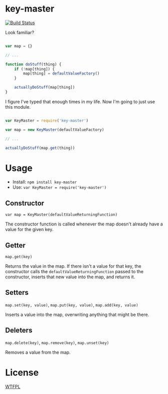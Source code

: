 # key-master

[![Build Status](https://travis-ci.org/TehShrike/key-master.svg)](https://travis-ci.org/TehShrike/key-master)

Look familiar?

```js

var map = {}

// ...

function doStuff(thing) {
	if (!map[thing]) {
		map[thing] = defaultValueFactory()
	}

	actuallyDoStuff(map[thing])
}

```

I figure I've typed that enough times in my life.  Now I'm going to just use this module.

```js

var KeyMaster = require('key-master')

var map = new KeyMaster(defaultValueFactory)

// ...

actuallyDoStuff(map.get(thing))

```

# Usage

- Install: `npm install key-master`
- Use: `var KeyMaster = require('key-master')`

## Constructor

`var map = KeyMaster(defaultValueReturningFunction)`

The constructor function is called whenever the map doesn't already have a value for the given key.

## Getter

`map.get(key)`

Returns the value in the map.  If there isn't a value for that key, the constructor calls the `defaultValueReturningFunction` passed to the constructor, inserts that new value into the map, and returns it.

## Setters

`map.set(key, value)`, `map.put(key, value)`, `map.add(key, value)`

Inserts a value into the map, overwriting anything that might be there.

## Deleters

`map.delete(key)`, `map.remove(key)`, `map.unset(key)`

Removes a value from the map.

# License

[WTFPL](http://wtfpl2.com)
